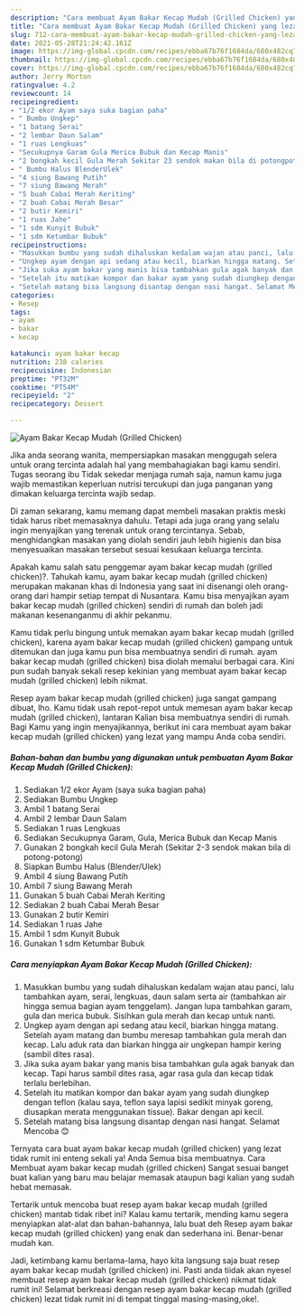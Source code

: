 ```yaml
---
description: "Cara membuat Ayam Bakar Kecap Mudah (Grilled Chicken) yang lezat Untuk Jualan"
title: "Cara membuat Ayam Bakar Kecap Mudah (Grilled Chicken) yang lezat Untuk Jualan"
slug: 712-cara-membuat-ayam-bakar-kecap-mudah-grilled-chicken-yang-lezat-untuk-jualan
date: 2021-05-28T21:24:42.161Z
image: https://img-global.cpcdn.com/recipes/ebba67b76f1684da/680x482cq70/ayam-bakar-kecap-mudah-grilled-chicken-foto-resep-utama.jpg
thumbnail: https://img-global.cpcdn.com/recipes/ebba67b76f1684da/680x482cq70/ayam-bakar-kecap-mudah-grilled-chicken-foto-resep-utama.jpg
cover: https://img-global.cpcdn.com/recipes/ebba67b76f1684da/680x482cq70/ayam-bakar-kecap-mudah-grilled-chicken-foto-resep-utama.jpg
author: Jerry Morton
ratingvalue: 4.2
reviewcount: 14
recipeingredient:
- "1/2 ekor Ayam saya suka bagian paha"
- " Bumbu Ungkep"
- "1 batang Serai"
- "2 lembar Daun Salam"
- "1 ruas Lengkuas"
- "Secukupnya Garam Gula Merica Bubuk dan Kecap Manis"
- "2 bongkah kecil Gula Merah Sekitar 23 sendok makan bila di potongpotong"
- " Bumbu Halus BlenderUlek"
- "4 siung Bawang Putih"
- "7 siung Bawang Merah"
- "5 buah Cabai Merah Keriting"
- "2 buah Cabai Merah Besar"
- "2 butir Kemiri"
- "1 ruas Jahe"
- "1 sdm Kunyit Bubuk"
- "1 sdm Ketumbar Bubuk"
recipeinstructions:
- "Masukkan bumbu yang sudah dihaluskan kedalam wajan atau panci, lalu tambahkan ayam, serai, lengkuas, daun salam serta air (tambahkan air hingga semua bagian ayam tenggelam). Jangan lupa tambahkan garam, gula dan merica bubuk. Sisihkan gula merah dan kecap untuk nanti."
- "Ungkep ayam dengan api sedang atau kecil, biarkan hingga matang. Setelah ayam matang dan bumbu meresap tambahkan gula merah dan kecap. Lalu aduk rata dan biarkan hingga air ungkepan hampir kering (sambil dites rasa)."
- "Jika suka ayam bakar yang manis bisa tambahkan gula agak banyak dan kecap. Tapi harus sambil dites rasa, agar rasa gula dan kecap tidak terlalu berlebihan."
- "Setelah itu matikan kompor dan bakar ayam yang sudah diungkep dengan teflon (kalau saya, teflon saya lapisi sedikit minyak goreng, diusapkan merata menggunakan tissue). Bakar dengan api kecil."
- "Setelah matang bisa langsung disantap dengan nasi hangat. Selamat Mencoba 😊"
categories:
- Resep
tags:
- ayam
- bakar
- kecap

katakunci: ayam bakar kecap 
nutrition: 238 calories
recipecuisine: Indonesian
preptime: "PT32M"
cooktime: "PT54M"
recipeyield: "2"
recipecategory: Dessert

---
```



![Ayam Bakar Kecap Mudah (Grilled Chicken)](https://img-global.cpcdn.com/recipes/ebba67b76f1684da/680x482cq70/ayam-bakar-kecap-mudah-grilled-chicken-foto-resep-utama.jpg)

Jika anda seorang wanita, mempersiapkan masakan menggugah selera untuk orang tercinta adalah hal yang membahagiakan bagi kamu sendiri. Tugas seorang ibu Tidak sekedar menjaga rumah saja, namun kamu juga wajib memastikan keperluan nutrisi tercukupi dan juga panganan yang dimakan keluarga tercinta wajib sedap.

Di zaman  sekarang, kamu memang dapat membeli masakan praktis meski tidak harus ribet memasaknya dahulu. Tetapi ada juga orang yang selalu ingin menyajikan yang terenak untuk orang tercintanya. Sebab, menghidangkan masakan yang diolah sendiri jauh lebih higienis dan bisa menyesuaikan masakan tersebut sesuai kesukaan keluarga tercinta. 



Apakah kamu salah satu penggemar ayam bakar kecap mudah (grilled chicken)?. Tahukah kamu, ayam bakar kecap mudah (grilled chicken) merupakan makanan khas di Indonesia yang saat ini disenangi oleh orang-orang dari hampir setiap tempat di Nusantara. Kamu bisa menyajikan ayam bakar kecap mudah (grilled chicken) sendiri di rumah dan boleh jadi makanan kesenanganmu di akhir pekanmu.

Kamu tidak perlu bingung untuk memakan ayam bakar kecap mudah (grilled chicken), karena ayam bakar kecap mudah (grilled chicken) gampang untuk ditemukan dan juga kamu pun bisa membuatnya sendiri di rumah. ayam bakar kecap mudah (grilled chicken) bisa diolah memalui berbagai cara. Kini pun sudah banyak sekali resep kekinian yang membuat ayam bakar kecap mudah (grilled chicken) lebih nikmat.

Resep ayam bakar kecap mudah (grilled chicken) juga sangat gampang dibuat, lho. Kamu tidak usah repot-repot untuk memesan ayam bakar kecap mudah (grilled chicken), lantaran Kalian bisa membuatnya sendiri di rumah. Bagi Kamu yang ingin menyajikannya, berikut ini cara membuat ayam bakar kecap mudah (grilled chicken) yang lezat yang mampu Anda coba sendiri.

<!--inarticleads1-->

##### Bahan-bahan dan bumbu yang digunakan untuk pembuatan Ayam Bakar Kecap Mudah (Grilled Chicken):

1. Sediakan 1/2 ekor Ayam (saya suka bagian paha)
1. Sediakan  Bumbu Ungkep
1. Ambil 1 batang Serai
1. Ambil 2 lembar Daun Salam
1. Sediakan 1 ruas Lengkuas
1. Sediakan Secukupnya Garam, Gula, Merica Bubuk dan Kecap Manis
1. Gunakan 2 bongkah kecil Gula Merah (Sekitar 2-3 sendok makan bila di potong-potong)
1. Siapkan  Bumbu Halus (Blender/Ulek)
1. Ambil 4 siung Bawang Putih
1. Ambil 7 siung Bawang Merah
1. Gunakan 5 buah Cabai Merah Keriting
1. Sediakan 2 buah Cabai Merah Besar
1. Gunakan 2 butir Kemiri
1. Sediakan 1 ruas Jahe
1. Ambil 1 sdm Kunyit Bubuk
1. Gunakan 1 sdm Ketumbar Bubuk




<!--inarticleads2-->

##### Cara menyiapkan Ayam Bakar Kecap Mudah (Grilled Chicken):

1. Masukkan bumbu yang sudah dihaluskan kedalam wajan atau panci, lalu tambahkan ayam, serai, lengkuas, daun salam serta air (tambahkan air hingga semua bagian ayam tenggelam). Jangan lupa tambahkan garam, gula dan merica bubuk. Sisihkan gula merah dan kecap untuk nanti.
1. Ungkep ayam dengan api sedang atau kecil, biarkan hingga matang. Setelah ayam matang dan bumbu meresap tambahkan gula merah dan kecap. Lalu aduk rata dan biarkan hingga air ungkepan hampir kering (sambil dites rasa).
1. Jika suka ayam bakar yang manis bisa tambahkan gula agak banyak dan kecap. Tapi harus sambil dites rasa, agar rasa gula dan kecap tidak terlalu berlebihan.
1. Setelah itu matikan kompor dan bakar ayam yang sudah diungkep dengan teflon (kalau saya, teflon saya lapisi sedikit minyak goreng, diusapkan merata menggunakan tissue). Bakar dengan api kecil.
1. Setelah matang bisa langsung disantap dengan nasi hangat. Selamat Mencoba 😊




Ternyata cara buat ayam bakar kecap mudah (grilled chicken) yang lezat tidak rumit ini enteng sekali ya! Anda Semua bisa membuatnya. Cara Membuat ayam bakar kecap mudah (grilled chicken) Sangat sesuai banget buat kalian yang baru mau belajar memasak ataupun bagi kalian yang sudah hebat memasak.

Tertarik untuk mencoba buat resep ayam bakar kecap mudah (grilled chicken) mantab tidak ribet ini? Kalau kamu tertarik, mending kamu segera menyiapkan alat-alat dan bahan-bahannya, lalu buat deh Resep ayam bakar kecap mudah (grilled chicken) yang enak dan sederhana ini. Benar-benar mudah kan. 

Jadi, ketimbang kamu berlama-lama, hayo kita langsung saja buat resep ayam bakar kecap mudah (grilled chicken) ini. Pasti anda tiidak akan nyesel membuat resep ayam bakar kecap mudah (grilled chicken) nikmat tidak rumit ini! Selamat berkreasi dengan resep ayam bakar kecap mudah (grilled chicken) lezat tidak rumit ini di tempat tinggal masing-masing,oke!.

